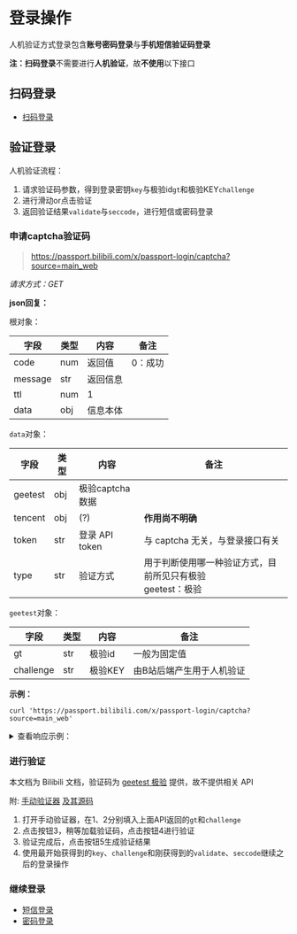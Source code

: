 # 登录操作

人机验证方式登录包含**账号密码登录**与**手机短信验证码登录**

**注：扫码登录**不需要进行**人机验证**，故**不使用**以下接口

## 扫码登录

- [扫码登录](QR.md)

## 验证登录

人机验证流程：

1. 请求验证码参数，得到登录密钥`key`与极验id`gt`和极验KEY`challenge`
2. 进行滑动or点击验证
3. 返回验证结果`validate`与`seccode`，进行短信或密码登录

### 申请captcha验证码

> https://passport.bilibili.com/x/passport-login/captcha?source=main_web

*请求方式：GET*

**json回复：**

根对象：

| 字段   | 类型 | 内容     | 备注         |
| ------ | ---- | -------- | --------- |
| code   | num  | 返回值   | 0：成功     |
| message   | str  | 返回信息   | |
| ttl   | num  | 1 |  |
| data   | obj  | 信息本体 | |

`data`对象：

| 字段      | 类型  | 内容     | 备注     |
| -------- | ----- | ------ | -------- |
| geetest   | obj   | 极验captcha数据 |  |
| tencent   | obj   | (?) | **作用尚不明确** |
| token    | str   | 登录 API token | 与 captcha 无关，与登录接口有关 |
| type     | str   | 验证方式 | 用于判断使用哪一种验证方式，目前所见只有极验<br />geetest：极验 |

`geetest`对象：

| 字段      | 类型  | 内容     | 备注     |
| -------- | ----- | ------ | -------- |
| gt | str | 极验id | 一般为固定值 |
| challenge | str | 极验KEY | 由B站后端产生用于人机验证 |

**示例：**

```shell
curl 'https://passport.bilibili.com/x/passport-login/captcha?source=main_web'
```

<details>
<summary>查看响应示例：</summary>

```json
{
    "code": 0,
    "message": "0",
    "ttl": 1,
    "data": {
        "type": "geetest",
        "token": "00fbe75cc2864ba0af969231f193a974",
        "geetest": {
            "challenge": "a57d9be17505d4a15ed84694c48fbf74",
            "gt": "ac597a4506fee079629df5d8b66dd4fe"
        },
        "tencent": {
            "appid": ""
        }
    }
}
```

</details>

### 进行验证

本文档为 Bilibili 文档，验证码为 [geetest 极验](https://docs.geetest.com/sensebot/start/) 提供，故不提供相关 API

附: [手动验证器](https://kuresaru.github.io/geetest-validator/)
[及其源码](https://github.com/kuresaru/geetest-validator)

1. 打开手动验证器，在1、2分别填入上面API返回的`gt`和`challenge`
2. 点击按钮3，稍等加载验证码，点击按钮4进行验证
3. 验证完成后，点击按钮5生成验证结果
4. 使用最开始获得到的`key`、`challenge`和刚获得到的`validate`、`seccode`继续之后的登录操作


### 继续登录

- [短信登录](SMS.md)
- [密码登录](password.md)
